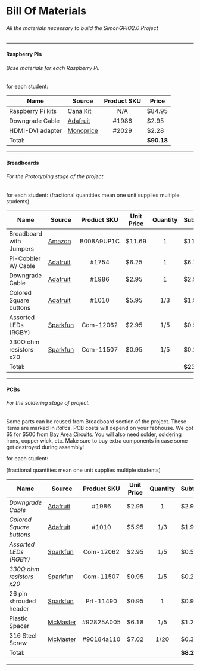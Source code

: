 Bill Of Materials
=================

###### All the materials necessary to build the SimonGPIO2.0 Project

--------------------------------------------------------------------

#### Raspberry Pis
###### Base materials for each Raspberry Pi.
for each student:

| Name              | Source         | Product SKU  | Price      |
| ----------------- | -------------- |:------------:| ---------- |
| Raspberry Pi kits | [Cana Kit][1]  |      N/A     | $84.95     |
| Downgrade Cable   | [Adafruit][2]  |     #1986    | $2.95      |
| HDMI-DVI adapter  | [Monoprice][3] |     #2029    | $2.28      |
| Total:            |                |              | **$90.18** |

[1]: http://www.canakit.com/raspberry-pi-starter-kit.html
[2]: https://www.adafruit.com/products/1986
[3]: http://www.monoprice.com/Product?c_id=104&cp_id=10419&cs_id=1041902&p_id=2029&seq=1&format=2

-----------------

#### Breadboards
###### For the Prototyping stage of the project
for each student:
(fractional quantities mean one unit supplies multiple students)

| Name                   | Source        | Product SKU  | Unit Price  | Quantity | Subtotal   |
| ---------------------- | ------------- |:------------:| ----------- |:--------:| ---------- |
| Breadboard with Jumpers| [Amazon][4]   |  B008A9UP1C  | $11.69      |     1    | $11.69     |
| Pi-Cobbler W/ Cable    | [Adafruit][5] |    #1754     | $6.25       |     1    | $6.25      |
| Downgrade Cable        | [Adafruit][6] |    #1986     | $2.95       |     1    | $2.95      |     
| Colored Square buttons | [Adafruit][7] |    #1010     | $5.95       |    1/3   | $1.99      |
| Assorted LEDs (RGBY)   | [Sparkfun][8] |   Com-12062  | $2.95       |    1/5   | $0.59      |
| 330Ω ohm resistors x20 | [Sparkfun][9] |   Com-11507  | $0.95       |    1/5   | $0.20      |
| Total:                 |               |              |             |          | **$23.67** |

[4]: http://www.amazon.com/microtivity-830-point-Experiment-Breadboard-Jumper/dp/B008A9UP1C
[5]: http://www.adafruit.com/products/1754
[6]: http://www.adafruit.com/products/1986
[7]: http://www.adafruit.com/products/1010
[8]: https://www.sparkfun.com/products/12062
[9]: https://www.sparkfun.com/products/11507

------------------

#### PCBs
###### For the soldering stage of project.

 Some parts can be reused from Breadboard section of the project. These items are marked in *italics*. PCB costs will depend on your fabhouse. We got 65 for $500 from [Bay Area Circuits][10]. You will also need solder, soldering irons, copper wick, etc. Make sure to buy extra components in case some get destroyed during assembly!
 
for each student:

(fractional quantities mean one unit supplies multiple students)


| Name                   | Source        | Product SKU  | Unit Price  | Quantity | Subtotal   |
| ---------------------- | ------------- |:------------:| ----------- |:--------:| ---------- |
|*Downgrade Cable*       | [Adafruit][6] |    #1986     | $2.95       |     1    | $2.95      |
|*Colored Square buttons*| [Adafruit][7] |    #1010     | $5.95       |    1/3   | $1.99      |
|*Assorted LEDs (RGBY)*  | [Sparkfun][8] |   Com-12062  | $2.95       |    1/5   | $0.59      |
|*330Ω ohm resistors x20*| [Sparkfun][9] |   Com-11507  | $0.95       |    1/5   | $0.20      |
| 26 pin shrouded header | [Sparkfun][11]|   Prt-11490  | $0.95       |     1    | $0.95      |
| Plastic Spacer         | [McMaster][12]|  #92825A005  | $6.18       |    1/5   | $1.24      |
| 316 Steel Screw        | [McMaster][13]|  #90184a110  | $7.02       |    1/20  | $0.35      |
| Total:                 |               |              |             |          | **$8.27**  | 

[10]: http://bayareacircuits.com
[11]: https://www.sparkfun.com/products/11490
[12]: http://www.mcmaster.com/#92825a005/=xu4ogi
[13]: http://www.mcmaster.com/#90184a110/=xu4nd7
------------------
